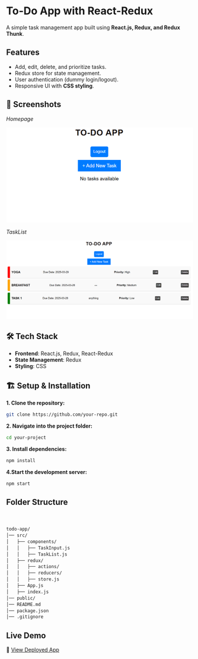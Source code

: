 # To-Do App with React-Redux

A simple task management app built using **React.js, Redux, and Redux Thunk**.

##  Features
- Add, edit, delete, and prioritize tasks.
- Redux store for state management.
- User authentication (dummy login/logout).
- Responsive UI with **CSS styling**.

## 📸 Screenshots
*Homepage*

![Homepage](src/assets/homepage.png)

*TaskList*

![Task List](src/assets/tasklist.png)


## 🛠 Tech Stack
- **Frontend**: React.js, Redux, React-Redux
- **State Management**: Redux
- **Styling**: CSS

## 🏗️ Setup & Installation

**1. Clone the repository:**
   ```sh
   git clone https://github.com/your-repo.git
   ```

**2. Navigate into the project folder:**

```sh
cd your-project
```

**3. Install dependencies:**

```sh
npm install
```

**4.Start the development server:**

```sh
npm start
```



   
## Folder Structure
```sh


todo-app/
│── src/
│   ├── components/
│   │   ├── TaskInput.js
│   │   ├── TaskList.js
│   ├── redux/
│   │   ├── actions/
│   │   ├── reducers/
│   │   ├── store.js
│   ├── App.js
│   ├── index.js
│── public/
│── README.md
│── package.json
│── .gitignore

```

## Live Demo  
🔗 [View Deployed App](https://to-do-app-tau-mauve-33.vercel.app/)
